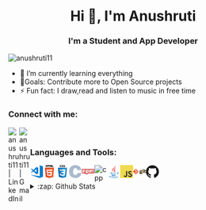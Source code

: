 <h1 align="center">Hi 👋, I'm Anushruti</h1>
<h3 align="center">I'm a Student and App Developer</h3>

<p align="left"> <img src="https://komarev.com/ghpvc/?username=anushruti11&label=Profile%20views&color=0e75b6&style=flat" alt="anushruti11" /> </p>


- 🌱 I’m currently learning everything 
- 🥅Goals: Contribute more to Open Source projects
- ⚡ Fun fact: I draw,read and listen to music in free time

### Connect with me:

[<img align="left" alt="anushruti11 | LinkedIn" width="22px" src="https://cdn.jsdelivr.net/npm/simple-icons@v3/icons/linkedin.svg" />][linkedin]
[<img align="left" alt="anushruti11 | Gmail" width="22px" src="https://cdn.jsdelivr.net/npm/simple-icons@v3/icons/gmail.svg" />][gmail]

<br />

### Languages and Tools:
<img align="left" alt="Visual Studio Code" width="26px" src="https://raw.githubusercontent.com/github/explore/80688e429a7d4ef2fca1e82350fe8e3517d3494d/topics/visual-studio-code/visual-studio-code.png" />
<img align="left" alt="HTML5" width="26px" src="https://raw.githubusercontent.com/github/explore/80688e429a7d4ef2fca1e82350fe8e3517d3494d/topics/html/html.png" />
<img align="left" alt="CSS3" width="26px" src="https://raw.githubusercontent.com/github/explore/80688e429a7d4ef2fca1e82350fe8e3517d3494d/topics/css/css.png" />
<img align="left" alt="C" width="26px" src= "https://github.com/devicons/devicon/blob/master/icons/c/c-original.svg" />
<img align="left" alt="npm" width="26px" src= "https://github.com/devicons/devicon/blob/master/icons/npm/npm-original-wordmark.svg" />
<img align="left" alt="cpp" width="26px" src= "https://github.com/abranhe/programming-languages-logos/blob/master/src/cpp/cpp.svg" />
<img align="left" alt="Java" width="26px" src="https://github.com/devicons/devicon/blob/master/icons/java/java-original.svg" />
<img align="left"alt="JavaScript"width="26px"src="https://raw.githubusercontent.com/github/explore/80688e429a7d4ef2fca1e82350fe8e3517d3494d/topics/javascript/javascript.png" />

<img align="left" alt="Git" width="26px" src="https://raw.githubusercontent.com/github/explore/80688e429a7d4ef2fca1e82350fe8e3517d3494d/topics/git/git.png" />
<img align="left" alt="GitHub" width="26px" src="https://raw.githubusercontent.com/github/explore/78df643247d429f6cc873026c0622819ad797942/topics/github/github.png" />

<br />
<br />
<details>
  <summary>:zap: Github Stats</summary>

  [![Anushruti's github stats](https://github-readme-stats.vercel.app/api?username=anushruti11&show_icons=true&theme=radical)](https://github.com/anushruti11/github-readme-stats)
[![Top Langs](https://github-readme-stats.vercel.app/api/top-langs/?username=anushruti11&layout=compact&theme=radical)](https://github.com/anushruti11/github-readme-stats)
</details>


[gmail]: mailto:shanushruti113.com
[linkedin]:https://www.linkedin.com/mwlite/in/anushruti-shresth-025a481a8
